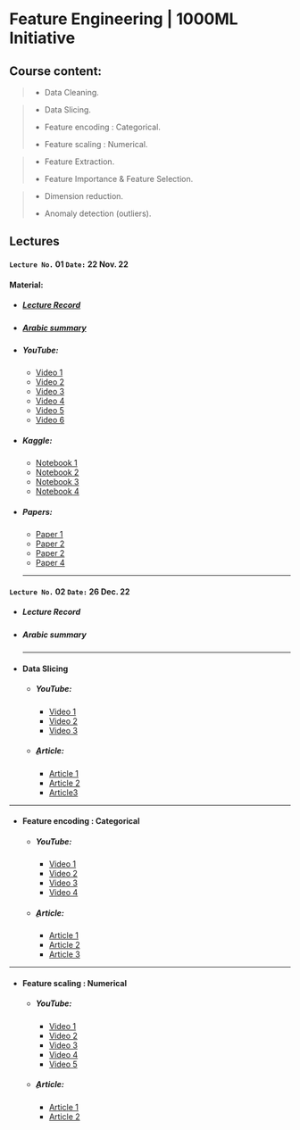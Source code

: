 # Feature Engineering | 1000ML Initiative

## Course content:
> - Data Cleaning.

>- Data Slicing.
>
>- Feature encoding : Categorical.
>
>- Feature scaling : Numerical.

>- Feature Extraction.
>
>- Feature Importance & Feature Selection.

>- Dimension reduction.
>
>- Anomaly detection (outliers).

## Lectures

####   `Lecture No.` 01  `Date:` 22 Nov. 22 

#### Material:
- ##### [Lecture Record](https://www.youtube.com/watch?v=IJuoeOj1HFg)

- ##### [Arabic summary](https://github.com/AhmedUZaki/Feature-Engineering-1000ML/blob/main/%D8%AA%D9%84%D8%AE%D9%8A%D8%B5%20%D8%B9%D8%B1%D8%A8%D9%8A%20%D9%84%D9%84%D9%85%D8%AD%D8%A7%D8%B6%D8%B1%D8%A7%D8%AA/%D9%85%D9%84%D8%AE%D8%B5%20%D9%85%D8%AD%D8%A7%D8%B6%D8%B1%D8%A7%D8%AA%20%D9%87%D9%86%D8%AF%D8%B3%D8%A9%20%D8%A7%D9%84%D8%B9%D9%86%D8%A7%D8%B5%D8%B1%20%D8%A7%D9%84%D8%AF%D9%81%D8%B9%D8%A9%20%D8%A7%D9%84%D8%AB%D8%A7%D9%86%D9%8A%D8%A9%20-%20%D9%85%D8%AD%D8%A7%D8%B6%D8%B1%D8%A9%20%D8%B1%D9%82%D9%85%20(1).pdf)

- ##### YouTube:
  
  - [Video 1](https://www.youtube.com/watch?v=awTU_lDQDYw)
  - [Video 2](https://www.youtube.com/watch?v=S2Fqk1icPFs)
  - [Video 3](https://www.youtube.com/watch?v=IxxGqoOksJ4)
  - [Video 4](https://www.youtube.com/watch?v=vPaXbA_xQFQ)
  - [Video 5](https://www.youtube.com/watch?v=_6a1AZ8R7cI)
  - [Video 6](https://www.youtube.com/watch?v=T18rp49owgM)
  
- ##### Kaggle:
  
  - [Notebook 1](https://www.kaggle.com/code/rtatman/data-cleaning-challenge-handling-missing-values)
  - [Notebook 2](https://www.kaggle.com/code/rtatman/data-cleaning-challenge-scale-and-normalize-data)
  - [Notebook 3](https://www.kaggle.com/code/chadalee/olympics-data-cleaning-exploration-prediction)
  - [Notebook 4](https://www.kaggle.com/code/milankalkenings/comprehensive-tutorial-data-cleaning)

- ##### Papers:		
  - [Paper 1](https://github.com/AhmedUZaki/Feature-Engineering-1000ML/blob/main/Papers/Lecture%2001/01%20data-cleaning-IEEE.pdf)
  - [Paper 2](https://github.com/AhmedUZaki/Feature-Engineering-1000ML/blob/main/Papers/Lecture%2001/02%20Hellerstein_2008.pdf)
  - [Paper 2](https://github.com/AhmedUZaki/Feature-Engineering-1000ML/blob/main/Papers/Lecture%2001/03%20Ganti_Ch1.pdf)
  - [Paper 4](https://github.com/AhmedUZaki/Feature-Engineering-1000ML/blob/main/Papers/Lecture%2001/04%20data_cleaning_2010.pdf)
  
  ---

####   `Lecture No.` 02  `Date:` 26 Dec. 22 

- ##### Lecture Record

- ##### Arabic summary

  ------
- #### Data Slicing

  - ##### YouTube:

    - [Video 1](https://www.youtube.com/watch?v=htyWDxKVttE)
    - [Video 2](https://www.youtube.com/watch?v=ni9ng4Jy3Z8)
    - [Video 3](https://www.youtube.com/watch?v=Sz_iXvh25Ew)

  - ##### ِArticle:

    - [Article 1](https://www.activestate.com/resources/quick-reads/how-to-slice-a-dataframe-in-pandas/)
    - [Article 2](https://datacarpentry.org/python-ecology-lesson/03-index-slice-subset/index.html)
    - [Article3](https://www.journaldev.com/55406/data-filtering-in-python-pandas)
    
------
- #### Feature encoding : Categorical
  
  - ##### YouTube:
  
    - [Video 1](https://www.youtube.com/watch?v=irHhDMbw3xo)
    - [Video 2](https://www.youtube.com/watch?v=WXHLLO4FnZs)
    - [Video 3](https://www.youtube.com/watch?v=Guis2MvnJfU)
    - [Video 4](https://www.youtube.com/watch?v=u5R2G_fR6sc
      )
  
  - ##### ِArticle:
  
    - [Article 1](https://analyticsindiamag.com/a-complete-guide-to-categorical-data-encoding)
    - [Article 2](https://www.analyticsvidhya.com/blog/2020/08/types-of-categorical-data-encoding/)
    - [Article 3](https://www.geeksforgeeks.org/feature-encoding-techniques-machine-learning/)
    
------

- #### Feature scaling : Numerical
  
  - ##### YouTube:
  
    - [Video 1](https://www.youtube.com/watch?v=31_JLKI8xPQ)
    - [Video 2](https://www.youtube.com/watch?v=Dch6J3HzIOw)
    - [Video 3](https://www.youtube.com/watch?v=4RmXXNxAves)
    - [Video 4](https://www.youtube.com/watch?v=wFuBUbfixzU)
    - [Video 5](https://www.youtube.com/watch?v=ZddUwo4R5ug)
  
  - ##### ِArticle:
  
    - [Article 1](https://www.analyticsvidhya.com/blog/2020/04/feature-scaling-machine-learning-normalization-standardization/)
    - [Article 2](https://www.geeksforgeeks.org/ml-feature-scaling-part-2/)
